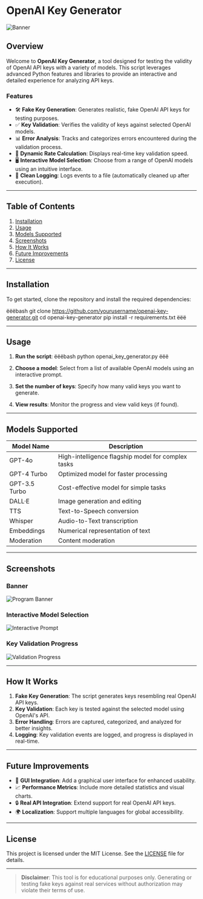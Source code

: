 # OpenAI Key Generator

![Banner](https://github.com/user-attachments/assets/bf2a300c-1edd-447a-a833-a94eb36f1c36)

## Overview

Welcome to **OpenAI Key Generator**, a tool designed for testing the validity of OpenAI API keys with a variety of models. This script leverages advanced Python features and libraries to provide an interactive and detailed experience for analyzing API keys.

### Features

- 🛠 **Fake Key Generation**: Generates realistic, fake OpenAI API keys for testing purposes.
- ✅ **Key Validation**: Verifies the validity of keys against selected OpenAI models.
- 📊 **Error Analysis**: Tracks and categorizes errors encountered during the validation process.
- 🔄 **Dynamic Rate Calculation**: Displays real-time key validation speed.
- 🖥 **Interactive Model Selection**: Choose from a range of OpenAI models using an intuitive interface.
- 💾 **Clean Logging**: Logs events to a file (automatically cleaned up after execution).

---

## Table of Contents

1. [Installation](#installation)
2. [Usage](#usage)
3. [Models Supported](#models-supported)
4. [Screenshots](#screenshots)
5. [How It Works](#how-it-works)
6. [Future Improvements](#future-improvements)
7. [License](#license)

---

## Installation

To get started, clone the repository and install the required dependencies:

ёёёbash
git clone https://github.com/yourusername/openai-key-generator.git
cd openai-key-generator
pip install -r requirements.txt
ёёё

---

## Usage

1. **Run the script**:
   ёёёbash
   python openai_key_generator.py
   ёёё

2. **Choose a model**: Select from a list of available OpenAI models using an interactive prompt.

3. **Set the number of keys**: Specify how many valid keys you want to generate.

4. **View results**: Monitor the progress and view valid keys (if found).

---

## Models Supported

| Model Name       | Description                                         |
|-------------------|-----------------------------------------------------|
| GPT-4o           | High-intelligence flagship model for complex tasks |
| GPT-4 Turbo      | Optimized model for faster processing               |
| GPT-3.5 Turbo    | Cost-effective model for simple tasks               |
| DALL·E           | Image generation and editing                       |
| TTS              | Text-to-Speech conversion                          |
| Whisper          | Audio-to-Text transcription                        |
| Embeddings       | Numerical representation of text                   |
| Moderation       | Content moderation                                 |

---

## Screenshots

### Banner

![Program Banner](https://via.placeholder.com/800x150?text=Program+Banner)

### Interactive Model Selection

![Interactive Prompt](https://via.placeholder.com/800x300?text=Interactive+Prompt)

### Key Validation Progress

![Validation Progress](https://via.placeholder.com/800x300?text=Validation+Progress)

---

## How It Works

1. **Fake Key Generation**: The script generates keys resembling real OpenAI API keys.
2. **Key Validation**: Each key is tested against the selected model using OpenAI's API.
3. **Error Handling**: Errors are captured, categorized, and analyzed for better insights.
4. **Logging**: Key validation events are logged, and progress is displayed in real-time.

---

## Future Improvements

- 🌟 **GUI Integration**: Add a graphical user interface for enhanced usability.
- 📈 **Performance Metrics**: Include more detailed statistics and visual charts.
- 🔒 **Real API Integration**: Extend support for real OpenAI API keys.
- 🌍 **Localization**: Support multiple languages for global accessibility.

---

## License

This project is licensed under the MIT License. See the [LICENSE](LICENSE) file for details.

---

> **Disclaimer**: This tool is for educational purposes only. Generating or testing fake keys against real services without authorization may violate their terms of use.
